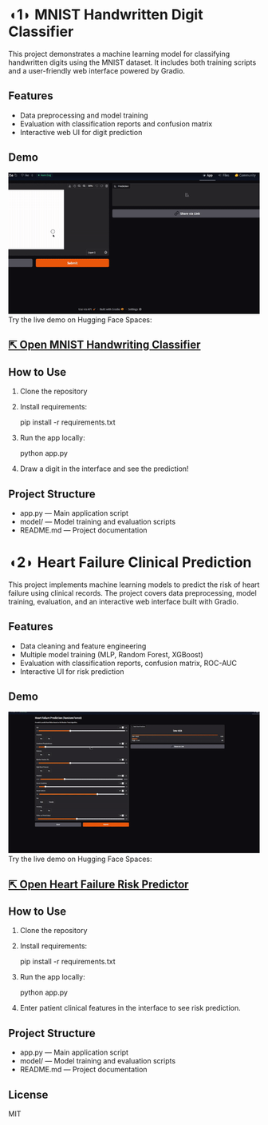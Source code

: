 # ◖1◗ MNIST Handwritten Digit Classifier

This project demonstrates a machine learning model for classifying handwritten digits using the MNIST dataset. It includes both training scripts and a user-friendly web interface powered by Gradio.

## Features

- Data preprocessing and model training
- Evaluation with classification reports and confusion matrix
- Interactive web UI for digit prediction

## Demo
![MNIST](GIF/MNIST.gif)
Try the live demo on Hugging Face Spaces:

## [⇱ Open MNIST Handwriting Classifier](https://huggingface.co/spaces/rafy52/hand_write)

## How to Use

1. Clone the repository
2. Install requirements:  
   
   pip install -r requirements.txt
   
3. Run the app locally:  
   
   python app.py
   
4. Draw a digit in the interface and see the prediction!

## Project Structure

- app.py — Main application script
- model/ — Model training and evaluation scripts
- README.md — Project documentation



# ◖2◗ Heart Failure Clinical Prediction

This project implements machine learning models to predict the risk of heart failure using clinical records. The project covers data preprocessing, model training, evaluation, and an interactive web interface built with Gradio.

## Features

- Data cleaning and feature engineering
- Multiple model training (MLP, Random Forest, XGBoost)
- Evaluation with classification reports, confusion matrix, ROC-AUC
- Interactive UI for risk prediction

## Demo
![MNIST](GIF/Heart.gif)
Try the live demo on Hugging Face Spaces:

## [⇱ Open Heart Failure Risk Predictor](https://huggingface.co/spaces/rafy52/heart_failure1)


## How to Use

1. Clone the repository  
2. Install requirements:  
   
   pip install -r requirements.txt
   
3. Run the app locally:  
   
   python app.py
   
4. Enter patient clinical features in the interface to see risk prediction.

## Project Structure

- app.py — Main application script
- model/ — Model training and evaluation scripts
- README.md — Project documentation

## License

MIT
